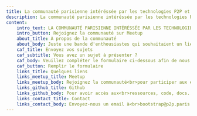 ```yaml
---
title: La communauté parisienne intéréssée par les technologies P2P et la Cryptographie
description: La communauté parisienne intéréssée par les technologies P2P et la Cryptographie
content:
    intro_text: LA COMMUNAUTÉ PARISIENNE INTÉRÉSSÉE PAR LES TECHNOLOGIES P2P ET LA CRYPTOGRAPHIE
    intro_button: Rejoignez la communauté sur Meetup
    about_title: À propos de la communauté
    about_body: Juste une bande d'enthousiastes qui souhaitaient un lieu pour discuter, échanger sur les dernières actualités et partager leurs idées autour des technologies P2P et Cryptographie à Paris
    caf_title: Envoyez vos sujets
    caf_subtitle: Vous avez un sujet à présenter ?
    caf_body: Veuillez compléter le formulaire ci-dessous afin de nous en dire plus sur votre idée
    caf_button: Remplir le formulaire
    links_title: Quelques liens
    links_meetup_title: Meetup
    links_meetup_body: Rejoignez la communauté<br>pour participer aux événements
    links_github_title: Github
    links_github_body: Pour avoir accès aux<br>ressources, code, docs...
    links_contact_title: Contact
    links_contact_body: Envoyez-nous un email à<br>bootstrap@p2p.paris
---
```

